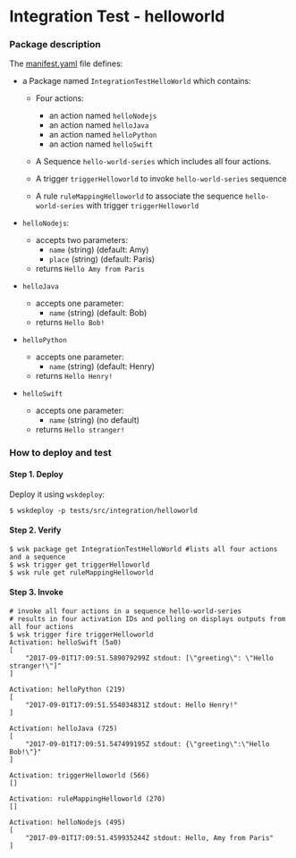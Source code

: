 # Integration Test - helloworld

### Package description

The [manifest.yaml](https://github.com/apache/incubator-openwhisk-wskdeploy/blob/master/tests/src/integration/helloworld/manifest.yaml) file defines:

- a Package named `IntegrationTestHelloWorld` which contains:
 
    - Four actions:

        - an action named `helloNodejs`
        - an action named `helloJava`
        - an action named `helloPython`
        - an action named `helloSwift`
        
    - A Sequence `hello-world-series` which includes all four actions.
    
    - A trigger `triggerHelloworld` to invoke `hello-world-series` sequence
    
    - A rule `ruleMappingHelloworld` to associate the sequence `hello-world-series` with trigger `triggerHelloworld` 

- `helloNodejs`:

    - accepts two parameters:
        - `name` (string) (default: Amy)
        - `place` (string) (default: Paris)
    - returns `Hello Amy from Paris`

- `helloJava`

    - accepts one parameter:
        - `name` (string) (default: Bob)
    - returns `Hello Bob!`
    
- `helloPython`

    - accepts one parameter:
        - `name` (string) (default: Henry)
    - returns `Hello Henry!`
    
- `helloSwift`

    - accepts one parameter:
        - `name` (string) (no default)
    - returns `Hello stranger!`


### How to deploy and test

#### Step 1. Deploy 

Deploy it using `wskdeploy`:

```
$ wskdeploy -p tests/src/integration/helloworld
```

#### Step 2. Verify

```
$ wsk package get IntegrationTestHelloWorld #lists all four actions and a sequence
$ wsk trigger get triggerHelloworld
$ wsk rule get ruleMappingHelloworld 
```

#### Step 3. Invoke

```
# invoke all four actions in a sequence hello-world-series
# results in four activation IDs and polling on displays outputs from all four actions 
$ wsk trigger fire triggerHelloworld
Activation: helloSwift (5a0)
[
    "2017-09-01T17:09:51.589079299Z stdout: [\"greeting\": \"Hello stranger!\"]"
]

Activation: helloPython (219)
[
    "2017-09-01T17:09:51.554034831Z stdout: Hello Henry!"
]

Activation: helloJava (725)
[
    "2017-09-01T17:09:51.547499195Z stdout: {\"greeting\":\"Hello Bob!\"}"
]

Activation: triggerHelloworld (566)
[]

Activation: ruleMappingHelloworld (270)
[]

Activation: helloNodejs (495)
[
    "2017-09-01T17:09:51.459935244Z stdout: Hello, Amy from Paris"
]
```